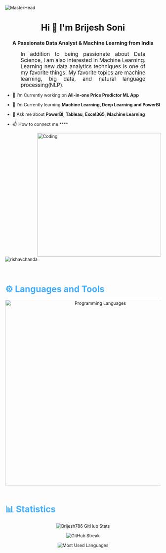 ![MasterHead](https://editor.analyticsvidhya.com/uploads/17847clicdata.gif)
<h1 align="center">Hi 🙋 I'm Brijesh Soni</h1>
<h3 align="center">A Passionate Data Analyst & Machine Learning from India</h3>

<p align:"center" style="text-align: justify; margin: 0 50px; font-size: 17px;" >
   In addition to being passionate about Data Science, I am also interested in Machine Learning. Learning new data analytics techniques is one of my favorite things. My favorite topics are machine learning, big data, and natural language processing(NLP).
<br>

- 🔭 I’m Currently working on **All-in-one Price Predictor ML App**

- 🌱 I’m Currently learning **Machine Learning, Deep Learning and PowerBI**

- 💬 Ask me about **PowerBI**, **Tableau**, **Excel365**, **Machine Learning**

- 📫 How to connect me ****
<img align="right" alt="Coding" width="400" src="https://miro.medium.com/max/1024/1*nHfayfdmxAApbg84iMrJqQ.gif">
<p align="left"> <img src="https://komarev.com/ghpvc/?username=Birjesh786&label=Profile%20views&color=0e75b6&style=flat" alt="rishavchanda" /> </p>


<br>
<!-- Languages and Tools -->

<h1 style="color: #44AEFB">⚙️ Languages and Tools</h1>
<div align="center" style="display:block;">
    <img width="600px" alt="Programming Languages" src="https://futureacad.com/wp-content/uploads/2022/08/Asset-2-768x314.png"/> 
</div>
<br>

<!-- Statistics -->

<h1 style="color: #44AEFB">📊 Statistics</h1>

<div class="stats" align="center">

![Brijesh786 GitHub Stats](https://github-readme-stats.vercel.app/api?username=Brijesh786&hide=stars&count_private=true&show_icons=true&theme=algolia&border_radius=20)

![GitHub Streak](https://streak-stats.demolab.com?user=Brijesh786&count_private=true&theme=algolia&border_radius=20)

![Most Used Languages](https://github-readme-stats.vercel.app/api/top-langs/?username=Brijesh786&layout=compact&show_icons=true&theme=algolia&border_radius=20)
</div>



































